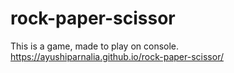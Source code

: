 # rock-paper-scissor
This is a game, made to play on console. https://ayushiparnalia.github.io/rock-paper-scissor/
